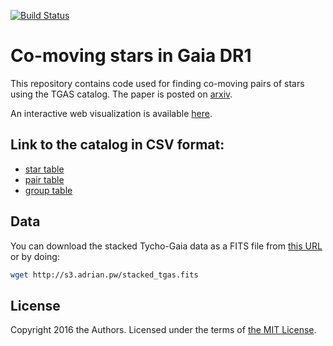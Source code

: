
[![Build Status](https://travis-ci.com/smoh/gaia-comoving-stars.svg?token=snqHW5KtLdPNJV6qzcFr&branch=master)](https://travis-ci.com/smoh/gaia-comoving-stars)

# Co-moving stars in Gaia DR1

This repository contains code used for finding co-moving pairs of stars using the TGAS catalog. The paper is posted on [arxiv](https://arxiv.org/abs/1612.02440).

An interactive web visualization is available [here](http://www.smoh.space/vis/gaia-comoving-stars/).

## Link to the catalog in CSV format:

- [star table](https://raw.githubusercontent.com/smoh/gaia-comoving-stars/master/paper/t1-1-star.txt)
- [pair table](https://raw.githubusercontent.com/smoh/gaia-comoving-stars/master/paper/t1-2-pair.txt)
- [group table](https://raw.githubusercontent.com/smoh/gaia-comoving-stars/master/paper/t1-3-group.txt)

## Data

You can download the stacked Tycho-Gaia data as a FITS file from
[this URL](http://s3.adrian.pw/stacked_tgas.fits) or by doing:

```bash
wget http://s3.adrian.pw/stacked_tgas.fits
```

## License

Copyright 2016 the Authors. Licensed under the terms of [the MIT
License](https://github.com/smoh/gaia-wide-binaries/blob/master/LICENSE).
